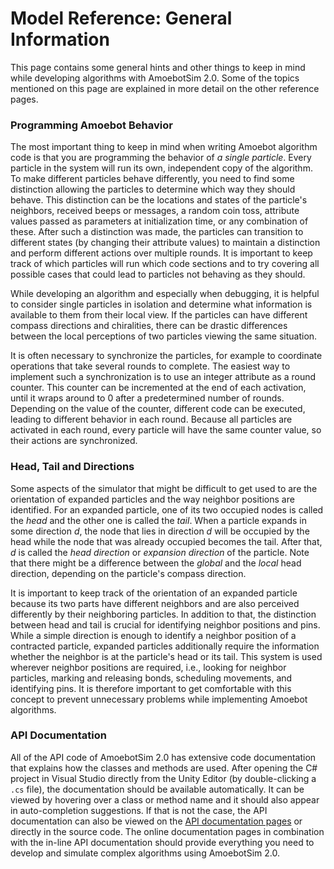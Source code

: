 # Model Reference: General Information

This page contains some general hints and other things to keep in mind while developing algorithms with AmoebotSim 2.0.
Some of the topics mentioned on this page are explained in more detail on the other reference pages.


### Programming Amoebot Behavior

The most important thing to keep in mind when writing Amoebot algorithm code is that you are programming the behavior of *a single particle*.
Every particle in the system will run its own, independent copy of the algorithm.
To make different particles behave differently, you need to find some distinction allowing the particles to determine which way they should behave.
This distinction can be the locations and states of the particle's neighbors, received beeps or messages, a random coin toss, attribute values passed as parameters at initialization time, or any combination of these.
After such a distinction was made, the particles can transition to different states (by changing their attribute values) to maintain a distinction and perform different actions over multiple rounds.
It is important to keep track of which particles will run which code sections and to try covering all possible cases that could lead to particles not behaving as they should.

While developing an algorithm and especially when debugging, it is helpful to consider single particles in isolation and determine what information is available to them from their local view.
If the particles can have different compass directions and chiralities, there can be drastic differences between the local perceptions of two particles viewing the same situation.

It is often necessary to synchronize the particles, for example to coordinate operations that take several rounds to complete.
The easiest way to implement such a synchronization is to use an integer attribute as a round counter.
This counter can be incremented at the end of each activation, until it wraps around to $0$ after a predetermined number of rounds.
Depending on the value of the counter, different code can be executed, leading to different behavior in each round.
Because all particles are activated in each round, every particle will have the same counter value, so their actions are synchronized.


### Head, Tail and Directions

Some aspects of the simulator that might be difficult to get used to are the orientation of expanded particles and the way neighbor positions are identified.
For an expanded particle, one of its two occupied nodes is called the *head* and the other one is called the *tail*.
When a particle expands in some direction $d$, the node that lies in direction $d$ will be occupied by the head while the node that was already occupied becomes the tail.
After that, $d$ is called the *head direction* or *expansion direction* of the particle.
Note that there might be a difference between the *global* and the *local* head direction, depending on the particle's compass direction.

It is important to keep track of the orientation of an expanded particle because its two parts have different neighbors and are also perceived differently by their neighboring particles.
In addition to that, the distinction between head and tail is crucial for identifying neighbor positions and pins.
While a simple direction is enough to identify a neighbor position of a contracted particle, expanded particles additionally require the information whether the neighbor is at the particle's head or its tail.
This system is used wherever neighbor positions are required, i.e., looking for neighbor particles, marking and releasing bonds, scheduling movements, and identifying pins.
It is therefore important to get comfortable with this concept to prevent unnecessary problems while implementing Amoebot algorithms.


### API Documentation

All of the API code of AmoebotSim 2.0 has extensive code documentation that explains how the classes and methods are used.
After opening the C# project in Visual Studio directly from the Unity Editor (by double-clicking a `.cs` file), the documentation should be available automatically.
It can be viewed by hovering over a class or method name and it should also appear in auto-completion suggestions.
If that is not the case, the API documentation can also be viewed on the [API documentation pages](~/api/index.md) or directly in the source code.
The online documentation pages in combination with the in-line API documentation should provide everything you need to develop and simulate complex algorithms using AmoebotSim 2.0.
